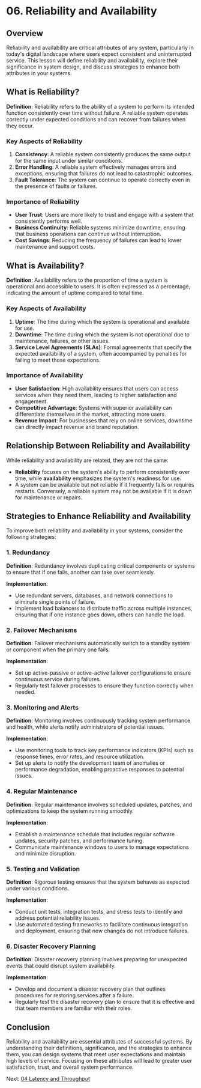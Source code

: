 # 06. Reliability and Availability

## Overview

Reliability and availability are critical attributes of any system, particularly in today's digital landscape where users expect consistent and uninterrupted service. This lesson will define reliability and availability, explore their significance in system design, and discuss strategies to enhance both attributes in your systems.

## What is Reliability?

**Definition**: Reliability refers to the ability of a system to perform its intended function consistently over time without failure. A reliable system operates correctly under expected conditions and can recover from failures when they occur.

### Key Aspects of Reliability

1. **Consistency**: A reliable system consistently produces the same output for the same input under similar conditions.
2. **Error Handling**: A reliable system effectively manages errors and exceptions, ensuring that failures do not lead to catastrophic outcomes.
3. **Fault Tolerance**: The system can continue to operate correctly even in the presence of faults or failures.

### Importance of Reliability

- **User Trust**: Users are more likely to trust and engage with a system that consistently performs well.
- **Business Continuity**: Reliable systems minimize downtime, ensuring that business operations can continue without interruption.
- **Cost Savings**: Reducing the frequency of failures can lead to lower maintenance and support costs.

## What is Availability?

**Definition**: Availability refers to the proportion of time a system is operational and accessible to users. It is often expressed as a percentage, indicating the amount of uptime compared to total time.

### Key Aspects of Availability

1. **Uptime**: The time during which the system is operational and available for use.
2. **Downtime**: The time during which the system is not operational due to maintenance, failures, or other issues.
3. **Service Level Agreements (SLAs)**: Formal agreements that specify the expected availability of a system, often accompanied by penalties for failing to meet those expectations.

### Importance of Availability

- **User Satisfaction**: High availability ensures that users can access services when they need them, leading to higher satisfaction and engagement.
- **Competitive Advantage**: Systems with superior availability can differentiate themselves in the market, attracting more users.
- **Revenue Impact**: For businesses that rely on online services, downtime can directly impact revenue and brand reputation.

## Relationship Between Reliability and Availability

While reliability and availability are related, they are not the same:

- **Reliability** focuses on the system's ability to perform consistently over time, while **availability** emphasizes the system's readiness for use.
- A system can be available but not reliable if it frequently fails or requires restarts. Conversely, a reliable system may not be available if it is down for maintenance or repairs.

## Strategies to Enhance Reliability and Availability

To improve both reliability and availability in your systems, consider the following strategies:

### 1. Redundancy

**Definition**: Redundancy involves duplicating critical components or systems to ensure that if one fails, another can take over seamlessly.

**Implementation**:

- Use redundant servers, databases, and network connections to eliminate single points of failure.
- Implement load balancers to distribute traffic across multiple instances, ensuring that if one instance goes down, others can handle the load.

### 2. Failover Mechanisms

**Definition**: Failover mechanisms automatically switch to a standby system or component when the primary one fails.

**Implementation**:

- Set up active-passive or active-active failover configurations to ensure continuous service during failures.
- Regularly test failover processes to ensure they function correctly when needed.

### 3. Monitoring and Alerts

**Definition**: Monitoring involves continuously tracking system performance and health, while alerts notify administrators of potential issues.

**Implementation**:

- Use monitoring tools to track key performance indicators (KPIs) such as response times, error rates, and resource utilization.
- Set up alerts to notify the development team of anomalies or performance degradation, enabling proactive responses to potential issues.

### 4. Regular Maintenance

**Definition**: Regular maintenance involves scheduled updates, patches, and optimizations to keep the system running smoothly.

**Implementation**:

- Establish a maintenance schedule that includes regular software updates, security patches, and performance tuning.
- Communicate maintenance windows to users to manage expectations and minimize disruption.

### 5. Testing and Validation

**Definition**: Rigorous testing ensures that the system behaves as expected under various conditions.

**Implementation**:

- Conduct unit tests, integration tests, and stress tests to identify and address potential reliability issues.
- Use automated testing frameworks to facilitate continuous integration and deployment, ensuring that new changes do not introduce failures.

### 6. Disaster Recovery Planning

**Definition**: Disaster recovery planning involves preparing for unexpected events that could disrupt system availability.

**Implementation**:

- Develop and document a disaster recovery plan that outlines procedures for restoring services after a failure.
- Regularly test the disaster recovery plan to ensure that it is effective and that team members are familiar with their roles.

## Conclusion

Reliability and availability are essential attributes of successful systems. By understanding their definitions, significance, and the strategies to enhance them, you can design systems that meet user expectations and maintain high levels of service. Focusing on these attributes will lead to greater user satisfaction, trust, and overall system performance.

Next: [04 Latency and Throughput](./04-latency-and-throughput.md)
